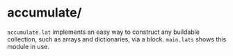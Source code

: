 
# accumulate/

`accumulate.lat` implements an easy way to construct any buildable
collection, such as arrays and dictionaries, via a block. `main.lats`
shows this module in use.
